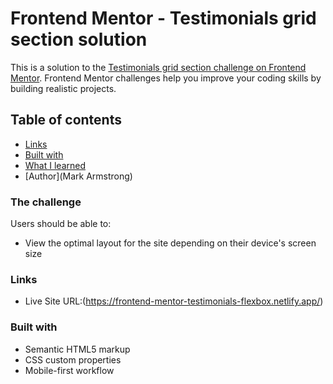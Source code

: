 # Frontend Mentor - Testimonials grid section solution

This is a solution to the [Testimonials grid section challenge on Frontend Mentor](https://www.frontendmentor.io/challenges/testimonials-grid-section-Nnw6J7Un7). Frontend Mentor challenges help you improve your coding skills by building realistic projects. 

## Table of contents
  - [Links](https://frontend-mentor-testimonials-flexbox.netlify.app/)
  - [Built with](#HTML,Flexbox)
  - [What I learned](Flexbox)
- [Author](Mark Armstrong)

### The challenge

Users should be able to:

- View the optimal layout for the site depending on their device's screen size

### Links

- Live Site URL:(https://frontend-mentor-testimonials-flexbox.netlify.app/)

### Built with

- Semantic HTML5 markup
- CSS custom properties
- Mobile-first workflow


